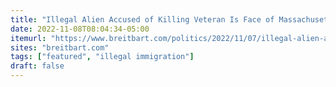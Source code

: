 ```yaml
---
title: "Illegal Alien Accused of Killing Veteran Is Face of Massachusetts Plan Giving Driver’s Licenses to Illegals"
date: 2022-11-08T08:04:34-05:00
itemurl: "https://www.breitbart.com/politics/2022/11/07/illegal-alien-accused-killing-veteran-face-massachusetts-plan-giving-drivers-licenses-illegals/"
sites: "breitbart.com"
tags: ["featured", "illegal immigration"]
draft: false
---
```


